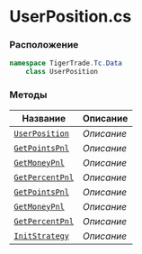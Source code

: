 
# UserPosition.cs
### Расположение
```csharp
namespace TigerTrade.Tc.Data  
    class UserPosition
```

### Методы
| Название | Описание |
| --- | --- |
| [`UserPosition`](./Методы/UserPosition.md) | *Описание* |
| [`GetPointsPnl`](./Методы/GetPointsPnl.md) | *Описание* |
| [`GetMoneyPnl`](./Методы/GetMoneyPnl.md) | *Описание* |
| [`GetPercentPnl`](./Методы/GetPercentPnl.md) | *Описание* |
| [`GetPointsPnl`](./Методы/GetPointsPnl.md) | *Описание* |
| [`GetMoneyPnl`](./Методы/GetMoneyPnl.md) | *Описание* |
| [`GetPercentPnl`](./Методы/GetPercentPnl.md) | *Описание* |
| [`InitStrategy`](./Методы/InitStrategy.md) | *Описание* |
